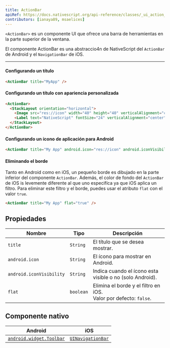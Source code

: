 ```yaml
---
title: ActionBar
apiRef: https://docs.nativescript.org/api-reference/classes/_ui_action_bar_.actionbar
contributors: [ianaya89, msaelices]
---
```


`<ActionBar>` es un componente UI que ofrece una barra de herramientas en la parte superior de la ventana. 

El componente ActionBar es una abstraccio4n de NativeScript del `ActionBar` de Android y el `NavigationBar` de iOS.

---

#### Configurando un título

```html
<ActionBar title="MyApp" />
```

#### Configurando un título con apariencia personalizada

```html
<ActionBar>
  <StackLayout orientation="horizontal">
    <Image src="res://icon" width="40" height="40" verticalAlignment="center" />
    <Label text="NativeScript" fontSize="24" verticalAlignment="center" />
  </StackLayout>
</ActionBar>
```

#### Configurando un ícono de aplicación para Android

```html
<ActionBar title="My App" android.icon="res://icon" android.iconVisibility="always" />
```

#### Eliminando el borde

Tanto en Android como en iOS, un pequeño borde es dibujado en la parte inferior del componente `ActionBar`. Además, el color de fondo del `ActionBar` de iOS is levemente diferente al que uno especifíca ya que iOS aplica un filtro. Para eliminar este filtro y el borde, puedes usar el atributo `flat` con el valor `true`.

```html
<ActionBar title="My App" flat="true" />
```

## Propiedades

| Nombre | Tipo | Descripción |
|------|------|-------------|
| `title` | `String` | El título que se desea mostrar.
| `android.icon` | `String` | El ícono para mostrar en Android.
| `android.iconVisibility` | `String` | Indica cuando el ícono esta visible o no (solo Android).
| `flat` | `boolean` | Elimina el borde y el filtro en iOS.<br> Valor por defecto: `false`.

## Componente nativo

| Android | iOS |
|---------|-----|
| [`android.widget.Toolbar`](https://developer.android.com/reference/android/widget/Toolbar.html)	| [`UINavigationBar`](https://developer.apple.com/documentation/uikit/uinavigationbar)
